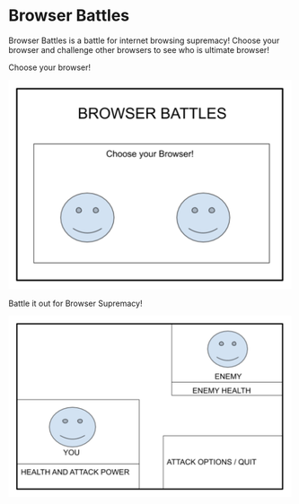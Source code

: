 # Browser Battles

Browser Battles is a battle for internet browsing supremacy!  Choose your browser and challenge other browsers to see who is ultimate browser!

Choose your browser!

![Start Page Wire](https://github.com/calvincu1230/Browser-Battles/blob/master/start_page.png "Start Page Wireframe")

Battle it out for Browser Supremacy!

![Battle Page Wire](https://github.com/calvincu1230/Browser-Battles/blob/master/battle_frame.png "Battle Page Wireframe")
